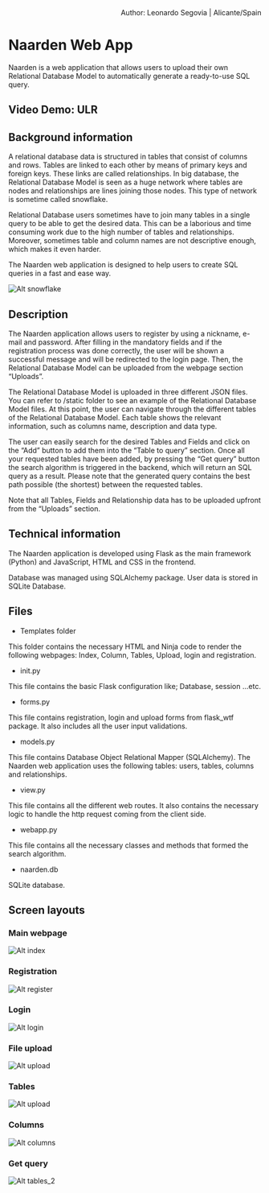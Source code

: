 <div style="text-align: right"> Author: Leonardo Segovia | Alicante/Spain </div>


# Naarden Web App
Naarden is a web application that allows users to upload their own Relational Database Model to automatically generate a ready-to-use SQL query.

## Video Demo: ULR

## Background information
A relational database data is structured in tables that consist of columns and rows. Tables are linked to each other by means of primary keys and foreign keys. These links are called relationships. 
In big database, the Relational Database Model is seen as a huge network where tables are nodes and relationships are lines joining those nodes. This type of network is sometime called snowflake. 

Relational Database users sometimes have to join many tables in a single query to be able to get the desired data. This can be a laborious and time consuming work due to the high number of tables and relationships. Moreover, sometimes table and column names are not descriptive enough, which makes it even harder.

The Naarden web application is designed to help users to create SQL queries in a fast and ease way.

![Alt snowflake](./naarden/static/schema_snowflake.png "Snowflake")

## Description
The Naarden application allows users to register by using a nickname, e-mail and password. After filling in the mandatory fields and if the registration process was done correctly, the user will be shown a successful message and will be redirected to the login page. Then, the Relational Database Model can be uploaded from the webpage section “Uploads”.  

The Relational Database Model is uploaded in three different JSON files. You can refer to /static folder to see an example of the Relational Database Model files.
At this point, the user can navigate through the different tables of the Relational Database Model. Each table shows the relevant information, such as columns name, description and data type.

The user can easily search for the desired Tables and Fields and click on the “Add” button to add them into the “Table to query” section. Once all your requested tables have been added, by pressing the “Get query” button the search algorithm is triggered in the backend, which will return an SQL query as a result. Please note that the generated query contains the best path possible (the shortest) between the requested tables.

Note that all Tables, Fields and Relationship data has to be uploaded upfront from the “Uploads” section.

## Technical information
The Naarden application is developed using Flask as the main framework (Python) and JavaScript, HTML and CSS in the frontend.

Database was managed using SQLAlchemy package. User data is stored in SQLite Database. 

## Files
- Templates folder

This folder contains the necessary HTML and Ninja code to render the following webpages: Index, Column, Tables, Upload, login and registration.

- init.py

This file contains the basic Flask configuration like; Database, session ...etc.

- forms.py

This file contains registration, login and upload forms from flask_wtf package. It also includes all the user input validations.

- models.py

This file contains Database Object Relational Mapper (SQLAlchemy). The Naarden web application uses the following tables: users, tables, columns and relationships. 

- view.py

This file contains all the different web routes. It also contains the necessary logic to handle the http request coming from the client side.

- webapp.py

This file contains all the necessary classes and methods that formed the search algorithm.

- naarden.db

SQLite database.

## Screen layouts

### Main webpage

![Alt index](./naarden/static/index.png "Index")

### Registration

![Alt register](./naarden/static/register.png "Register")

### Login

![Alt login](./naarden/static/login.png "Login")

### File upload

![Alt upload](./naarden/static/upload.png "Upload")

### Tables

![Alt upload](./naarden/static/tables_1.png "Upload")

### Columns

![Alt columns](./naarden/static/columns.png "Columns")

### Get query

![Alt tables_2](./naarden/static/tables_2.png "Query")
